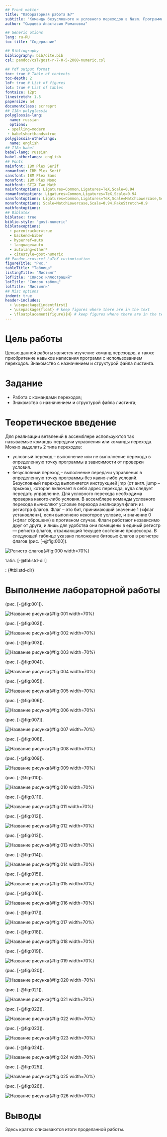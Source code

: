 ```yaml
---
## Front matter
title: "Лабораторная работа №7"
subtitle: "Команды безусловного и условного переходов в Nasm. Программирование ветвлений."
author: "Сырцева Анастасия Романовна"

## Generic otions
lang: ru-RU
toc-title: "Содержание"

## Bibliography
bibliography: bib/cite.bib
csl: pandoc/csl/gost-r-7-0-5-2008-numeric.csl

## Pdf output format
toc: true # Table of contents
toc-depth: 2
lof: true # List of figures
lot: true # List of tables
fontsize: 12pt
linestretch: 1.5
papersize: a4
documentclass: scrreprt
## I18n polyglossia
polyglossia-lang:
  name: russian
  options:
 - spelling=modern
 - babelshorthands=true
polyglossia-otherlangs:
  name: english
## I18n babel
babel-lang: russian
babel-otherlangs: english
## Fonts
mainfont: IBM Plex Serif
romanfont: IBM Plex Serif
sansfont: IBM Plex Sans
monofont: IBM Plex Mono
mathfont: STIX Two Math
mainfontoptions: Ligatures=Common,Ligatures=TeX,Scale=0.94
romanfontoptions: Ligatures=Common,Ligatures=TeX,Scale=0.94
sansfontoptions: Ligatures=Common,Ligatures=TeX,Scale=MatchLowercase,Scale=0.94
monofontoptions: Scale=MatchLowercase,Scale=0.94,FakeStretch=0.9
mathfontoptions:
## Biblatex
biblatex: true
biblio-style: "gost-numeric"
biblatexoptions:
  - parentracker=true
  - backend=biber
  - hyperref=auto
  - language=auto
  - autolang=other*
  - citestyle=gost-numeric
## Pandoc-crossref LaTeX customization
figureTitle: "Рис."
tableTitle: "Таблица"
listingTitle: "Листинг"
lofTitle: "Список иллюстраций"
lotTitle: "Список таблиц"
lolTitle: "Листинги"
## Misc options
indent: true
header-includes:
  - \usepackage{indentfirst}
  - \usepackage{float} # keep figures where there are in the text
  - \floatplacement{figure}{H} # keep figures where there are in the text
---
```


# Цель работы

Целью данной работы является изучение команд перезодов, а также приобритение навыков написания программ с использованием переходов. Знакомство с назначением и структурой файла листинга.

# Задание

- Работа с командами переходов;
- Знакомство с назначением и структурой файла листинга;

# Теоретическое введение

Для реализации ветвлений в ассемблере используются так называемые команды передачи управления или команды перехода. Можно выделить 2 типа переходов:
- условный переход – выполнение или не выполнение перехода в определенную точку программы в зависимости от проверки условия.
- безусловный переход – выполнение передачи управления в определенную точку программы без каких-либо условий.
Безусловный переход выполняется инструкцией jmp (от англ. jump – прыжок), которая включает в себя адрес перехода, куда следует передать управление.
Для условного перехода необходима проверка какого-либо условия. В ассемблере команды условного перехода вычисляют условие перехода анализируя флаги из регистра флагов.
Флаг – это бит, принимающий значение 1 («флаг установлен»), если выполнено некоторое условие, и значение 0 («флаг сброшен») в противном случае. Флаги работают независимо друг от друга, и лишь для удобства они помещены в единый регистр — регистр флагов, отражающий текущее состояние процессора. В следующей таблице указано положение битовых флагов в регистре флагов (рис. [-@fig:000]).

![Регистр флагов](image/0.00.png){#fig:000 width=70%}

 табл. [-@tbl:std-dir]

:  {#tbl:std-dir}


# Выполнение лабораторной работы

 (рис. [-@fig:001]).

![Название рисунка](image/0.01.png){#fig:001 width=70%}

(рис. [-@fig:002]).

![Название рисунка](image/0.02.png){#fig:002 width=70%}

(рис. [-@fig:003]).

![Название рисунка](image/0.03.png){#fig:003 width=70%}

(рис. [-@fig:004]).

![Название рисунка](image/0.04.png){#fig:004 width=70%}

(рис. [-@fig:005]).

![Название рисунка](image/0.05.png){#fig:005 width=70%}

(рис. [-@fig:006]).

![Название рисунка](image/0.06.png){#fig:006 width=70%}

(рис. [-@fig:007]).

![Название рисунка](image/0.07.png){#fig:007 width=70%}

(рис. [-@fig:008]).

![Название рисунка](image/0.08.png){#fig:008 width=70%}

(рис. [-@fig:009]).

![Название рисунка](image/0.09.png){#fig:009 width=70%}

(рис. [-@fig:010]).

![Название рисунка](image/0.10.png){#fig:010 width=70%}

(рис. [-@fig:0.11]).

![Название рисунка](image/0.11.png){#fig:011 width=70%}

(рис. [-@fig:012]).

![Название рисунка](image/0.12.png){#fig:012 width=70%}

(рис. [-@fig:013]).

![Название рисунка](image/0.13.png){#fig:013 width=70%}

(рис. [-@fig:014]).

![Название рисунка](image/0.14.png){#fig:014 width=70%}

(рис. [-@fig:015]).

![Название рисунка](image/0.15.png){#fig:015 width=70%}

(рис. [-@fig:016]).

![Название рисунка](image/0.16.png){#fig:016 width=70%}

(рис. [-@fig:017]).

![Название рисунка](image/0.17.png){#fig:017 width=70%}

(рис. [-@fig:018]).

![Название рисунка](image/0.18.png){#fig:018 width=70%}

(рис. [-@fig:019]).

![Название рисунка](image/0.19.png){#fig:019 width=70%}

(рис. [-@fig:020]).

![Название рисунка](image/0.20.png){#fig:020 width=70%}

(рис. [-@fig:021]).

![Название рисунка](image/0.21.png){#fig:021 width=70%}

(рис. [-@fig:022]).

![Название рисунка](image/0.22.png){#fig:022 width=70%}

(рис. [-@fig:023]).

![Название рисунка](image/0.23.png){#fig:023 width=70%}

(рис. [-@fig:024]).

![Название рисунка](image/0.24.png){#fig:024 width=70%}

(рис. [-@fig:025]).

![Название рисунка](image/0.25.png){#fig:025 width=70%}

(рис. [-@fig:026]).

![Название рисунка](image/0.26.png){#fig:026 width=70%}

# Выводы

Здесь кратко описываются итоги проделанной работы.
